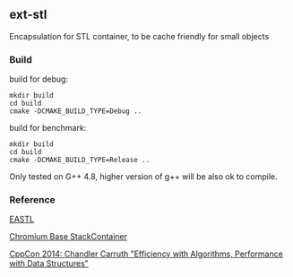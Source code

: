 ## ext-stl

Encapsulation for STL container, to be cache friendly for small objects

### Build

build for debug:

```shell
mkdir build
cd build
cmake -DCMAKE_BUILD_TYPE=Debug ..
```

build for benchmark:

```shell
mkdir build
cd build
cmake -DCMAKE_BUILD_TYPE=Release ..
```

Only tested on G++ 4.8, higher version of g++ will be also ok to compile.

### Reference

[EASTL](http://www.open-std.org/jtc1/sc22/wg21/docs/papers/2007/n2271.html)

[Chromium Base StackContainer](http://code.woboq.org/qt5/qtwebengine/src/3rdparty/chromium/base/containers/)

[CppCon 2014: Chandler Carruth "Efficiency with Algorithms, Performance with Data Structures"](https://www.youtube.com/watch?v=fHNmRkzxHWs)
